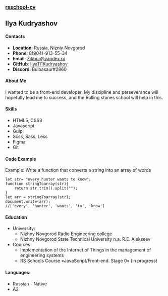 ### [rsschool-cv]()


## Ilya Kudryashov


#### Contacts

* __Location__: Russia, Nizniy Novgorod
* __Phone__: 8(904)-913-55-34
* __Email__: Zikbor@yandex.ru
* __GitHub__: [Ilya111Kudryashov](https://github.com/Ilya111Kudryashov)
* __Discord__: Bulbasaur#2860

#### About Me


I wanted to be a front-end developer.
My discipline and perseverance will hopefully lead me to success, and the Rolling stones school will help in this.

#### Skills


* HTML5, CSS3 
* Javascript
* Gulp
* Scss, Sass, Less
* Figma
* Git

#### Code Example

Example: Write a function that converts a string into an array of words
```
let str= "every hunter wants to know";
function stringToarray(str){
    return str.trim().split("");
}
let arr = stringToarray(str);
document.write(arr);
//['every', 'hunter', 'wants', 'to', 'know']
```
#### Education

* University:
    * Nizhny Novgorod Radio Engineering college
    * Nizhny Novgorod State Technical University
n.a. R.E. Alekseev
* Courses
    * Implementation of the Internet of Things in the management of engineering systems
    * RS Schools Course «JavaScript/Front-end. Stage 0» (in progress)
    
#### Languages:

* Russian - Native
* A2